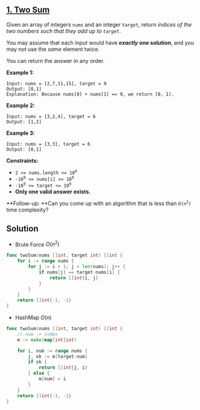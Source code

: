 ## [1. Two Sum](https://leetcode.com/problems/two-sum/)


Given an array of integers `nums` and an integer `target`, return _indices of the two numbers such that they add up to `target`_.

You may assume that each input would have **_exactly_ one solution**, and you may not use the _same_ element twice.

You can return the answer in any order.

**Example 1:**

```
Input: nums = [2,7,11,15], target = 9
Output: [0,1]
Explanation: Because nums[0] + nums[1] == 9, we return [0, 1].
```

**Example 2:**

```
Input: nums = [3,2,4], target = 6
Output: [1,2]
```

**Example 3:**

```
Input: nums = [3,3], target = 6
Output: [0,1]
```

**Constraints:**

- <code>2 <= nums.length <= 10<sup>4</sup></code>
- <code>-10<sup>9</sup> <= nums[i] <= 10<sup>9</sup></code>
- <code>-10<sup>9</sup> <= target <= 10<sup>9</sup></code>
- **Only one valid answer exists.**

**Follow-up: **Can you come up with an algorithm that is less than <code>O(n<sup>2</sup>) </code>time complexity?



## Solution

- Brute Force $O(n^2)$ 

```go
func twoSum(nums []int, target int) []int {
    for i := range nums {
        for j := i + 1; j < len(nums); j++ {
            if nums[j] == target-nums[i] {
                return []int{i, j}
            }
        }
    }
    return []int{-1, -1}
}
```

- HashMap $O(n)$ 

```go
func twoSum(nums []int, target int) []int {
	// num -> index
	m := make(map[int]int)

	for i, num := range nums {
		j, ok := m[target-num]
		if ok {
			return []int{j, i}
		} else {
			m[num] = i
		}
	}
	return []int{-1, -1}
}
```

